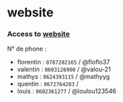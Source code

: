 # website

### Access to [website](https://info-ormatique.github.io/website/index.html)

<!-- NE JAMAIS MODIFIER CE FICHIER, CORDIALEMENT @loulou123546 -->

N° de phone : 

- florentin : `0787202165` / @floflo37
- valentin : `0603126900` / @valou-21
- mathys : `0624393115` / @mathyyg
- quentin : `0672764283` / 
- louis : `0602361277` / @loulou123546
